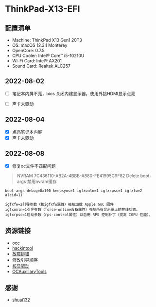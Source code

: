 # ThinkPad-X13-EFI

## 配置清单

- Machine: ThinkPad X13 Gen1 20T3
- OS: macOS 12.3.1 Monterey
- OpenCore: 0.7.5
- CPU Cooler: Intel® Core™ i5-10210U
- Wi-Fi Card: Intel® AX201
- Sound Card: Realtek ALC257
 
## 2022-08-02

- [ ] 笔记本内屏不亮，bios 关闭内建显示器，使用外接HDMI显示点亮
- [ ] 声卡未驱动


## 2022-08-04

- [x] 点亮笔记本内屏
- [x] 声卡未驱动

## 2022-08-08

- [x] 修复oc文件不匹配问题

> NVRAM 7C436110-AB2A-4BBB-A880-FE41995C9F82  Delete boot-args 禁用nvram缓存

```
boot-args debug=0x100 keepsyms=1 igfxonln=1 igfxrpsc=1 igfxfw=2  alcid=11

igfxfw=2引导参数（和igfxfw属性）强制加载 Apple GuC 固件
igfxonln=1引导参数（force-online设备属性）强制所有显示器上的在线状态。
igfxrpsc=1启动参数（rps-control属性）以启用 RPS 控制补丁（提高 IGPU 性能）。
``` 

## 资源链接

- [occ](https://mackie100projects.altervista.org/occ-changelog-version-2-52-0-1/)
- [hackintool](https://github.com/headkaze/Hackintool/releases)
- [故障排错](https://apple.sqlsec.com/10-%E6%8E%92%E9%94%99/)
- [修改引导顺序](https://www.bilibili.com/video/av253155618?vd_source=04caba585ca7bdfaaa754f610e08a663)
- [核显驱动](https://billy233.github.io/post/WhateverGreen) 
- [OCAuxiliaryTools](https://github.com/ic005k/OCAuxiliaryTools/releases) 

## 感谢

- [shuai132](https://github.com/shuai132)

